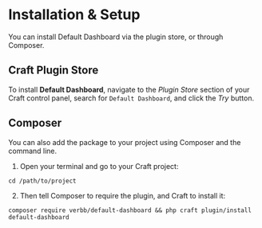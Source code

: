 # Installation & Setup
You can install Default Dashboard via the plugin store, or through Composer.

## Craft Plugin Store
To install **Default Dashboard**, navigate to the _Plugin Store_ section of your Craft control panel, search for `Default Dashboard`, and click the _Try_ button.

## Composer
You can also add the package to your project using Composer and the command line.

1. Open your terminal and go to your Craft project:
```shell
cd /path/to/project
```

2. Then tell Composer to require the plugin, and Craft to install it:
```shell
composer require verbb/default-dashboard && php craft plugin/install default-dashboard
```
